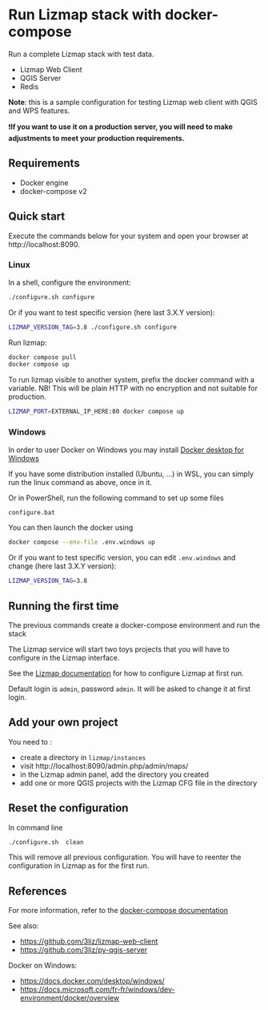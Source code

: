 # Run Lizmap stack with docker-compose

Run a complete Lizmap stack with test data. 

- Lizmap Web Client
- QGIS Server
- Redis

**Note**: this is a sample configuration for testing Lizmap web client with QGIS and WPS features.

❗**If you want to use it on a production server, you will need to make adjustments to meet your
production requirements.**

## Requirements

- Docker engine
- docker-compose v2 

## Quick start

Execute the commands below for your system and open your browser at http://localhost:8090.

### Linux

In a shell, configure the environment:
```bash
./configure.sh configure
```
Or if you want to test specific version (here last 3.X.Y version):
```bash
LIZMAP_VERSION_TAG=3.8 ./configure.sh configure
```

Run lizmap:
```bash
docker compose pull
docker compose up
```

To run lizmap visible to another system, prefix the docker command with a variable. NB! This will be plain HTTP with no encryption and not suitable for production.
```bash
LIZMAP_PORT=EXTERNAL_IP_HERE:80 docker compose up
```

### Windows

In order to user Docker on Windows you may install [Docker desktop for Windows](https://docs.docker.com/desktop/windows/install/)


If you have some distribution installed (Ubuntu, ...) in WSL, you can simply run the linux command as above, once in it.

Or in PowerShell, run the following command to set up some files
```bash
configure.bat
``` 
You can then launch the docker using
```bash
docker compose --env-file .env.windows up
```
Or if you want to test specific version, you can edit `.env.windows` and change (here last 3.X.Y version):

```bash
LIZMAP_VERSION_TAG=3.8
```

## Running the first time

The previous commands create a docker-compose environment and run the stack

The Lizmap service will start two toys projects that you will have to configure in the Lizmap
interface.

See the [Lizmap documentation](https://docs.lizmap.com) for how to configure Lizmap at first run.

Default login is `admin`, password `admin`. It will be asked to change it at first login.

## Add your own project

You need to :
* create a directory in `lizmap/instances`
* visit http://localhost:8090/admin.php/admin/maps/
* in the Lizmap admin panel, add the directory you created
* add one or more QGIS projects with the Lizmap CFG file in the directory

## Reset the configuration

In command line

```bash
./configure.sh  clean 
```

This will remove all previous configuration. You will have to reenter the configuration in Lizmap
as for the first run.

## References

For more information, refer to the [docker-compose documentation](https://docs.docker.com/compose/)

See also:

- https://github.com/3liz/lizmap-web-client
- https://github.com/3liz/py-qgis-server

Docker on Windows:

- https://docs.docker.com/desktop/windows/
- https://docs.microsoft.com/fr-fr/windows/dev-environment/docker/overview
